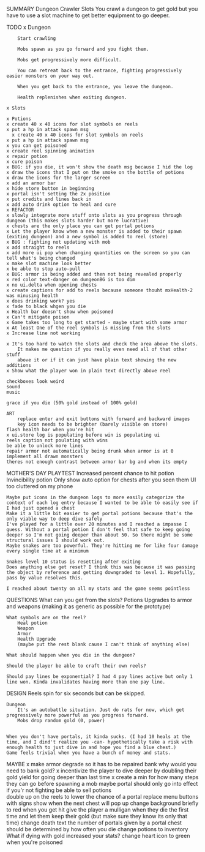 SUMMARY
    Dungeon Crawler Slots 
        You crawl a dungeon to get gold but you have to use a slot machine to get better equipment to go deeper.

TODO
    x Dungeon

        Start crawling

        Mobs spawn as you go forward and you fight them.

        Mobs get progressively more difficult.

        You can retreat back to the entrance, fighting progressively easier monsters on your way out.

        When you get back to the entrance, you leave the dungeon.

        Health replenishes when exiting dungeon.

    x Slots

    x Potions
    x create 40 x 40 icons for slot symbols on reels
    x put a hp in attack spawn msg
      x create 40 x 40 icons for slot symbols on reels
    x put a hp in attack spawn msg
    x you can get poisoned    
    x create reel spinning animation
    x repair potion
    x cure poison
    x BUG: if you die, it won't show the death msg because I hid the log
    x draw the icons that I put on the smoke on the bottle of potions
    x draw the icons for the larger screen
    x add an armor bar
    x hide store button in beginning
    x portal isn't setting the 2x position
    x put credits and lines back in
    x add auto drink option to heal and cure
    x REFACTOR
    x slowly integrate more stuff onto slots as you progress through dungeon (this makes slots harder but more lucrative)
    x chests are the only place you can get portal potions
    x Let the player know when a new monster is added to their spawn (exiting dungeon) and a new symbol is added to reel (store)
    x BUG : fighting not updating with mob
    x add straight to reels
    x add more ui pop when changing quantities on the screen so you can tell what's being changed 
    x make slot machine look better
    x be able to stop auto-pull
    x BUG: armor is being added and then not being revealed properly
    x red color text-danger on dungeonBG is too dim
    x no ui.delta when opening chests
    x create captions for add to reels because someone thouht mxHealth-2 was minusing health
    x does drinking work? yes
    x fade to black whgen you die
    x Health bar doesn't show when poisoned 
    x Can't mitigate poison
    x Game takes too long to get started - maybe start with some armor
    x At least One of the reel symbols is missing from the slots 
    x Increase line not working
    
    x It's too hard to watch the slots and check the area above the slots. 
        It makes me question if you really even need all of that other stuff 
        above it or if it can just have plain text showing the new additions    
    x Show what the player won in plain text directly above reel

    checkboxes look weird
    sound
    music    

    grace if you die (50% gold instead of 100% gold)

    ART
        replace enter and exit buttons with forward and backward images   
        key icon needs to be brighter (barely visible on store)
    flash health bar when you're hit
    x ui.store log is populating before win is populating ui
    reels caption not poulating with wins
    be able to unlock more lines
    repair armor not automatically being drunk when armor is at 0
    implement all drawn monsters
    theres not enough contrast between armor bar bg and when its empty
    

MOTHER'S DAY PLAYTEST
    Increased percent chance to hit potion
    Invincibility potion
    Only show auto option for chests after you seen them
    UI too cluttered on my phone


    Maybe put icons in the dungeon logs to more easily categorize the context of each log entry because I wanted to be able to easily see if I had just opened a chest 
    Make it a little bit easier to get portal potions because that's the only viable way to deep dive safely 
    I've played for a little over 20 minutes and I reached a impasse I guess. Without a portal potion I don't feel that safe to keep going deeper so I'm not going deeper than about 50. So there might be some structural issues I should work out. 
    Maybe snakes are too powerful. They're hitting me for like four damage every single time at a minimum

    Snakes level 10 status is resetting after exiting
    Does anything else get reset? I think this was because it was passing the object by reference and getting downgraded to level 1. Hopefully, pass by value resolves this.

    I reached about twenty on all my stats and the game seems pointless 



    
QUESTIONS
    What can you get from the slots?
        Potions
        Upgrades to armor and weapons (making it as generic as possible for the prototype)

    What symbols are on the reel?
        Heal potion
        Weapon
        Armor
        Health Upgrade        
        (maybe put the rest blank cause I can't think of anything else)

    What should happen when you die in the dungeon?

    Should the player be able to craft their own reels?

    Should pay lines be exponential? I had 4 pay lines active but only 1 line won. Kinda invalidates having more than one pay line.



DESIGN
    Reels spin for six seconds but can be skipped.

    Dungeon
        It's an autobattle situation. Just do rats for now, which get progressively more powerful as you progress forward.
        Mobs drop random gold (0, power)


    When you don't have portals, it kinda sucks. (I had 10 heals at the time, and I dind't realize you -can- hypothetically take a risk with enough health to just dive in and hope you find a blue chest.)
    Game feels trivial when you have a bunch of money and stats.

MAYBE
    x make armor degrade so it has to be repaired
    bank
        why would you need to bank gold?
    x incentivize the player to dive deeper by doubling their gold yield for going deeper than last time
    x create a min for how many steps they can go before spawning a mob
    maybe portal should only go into effect if you'r not fighting
    be able to sell potions        
    double up on the reels to lower the chance of a portal 
    replace menu buttons with signs
    show when the next chest will pop up
    change background briefly to red when you get hit
    give the player a mulligan when they die the first time and let them keep their gold (but make sure they know its only that time)
    change death text
    the number of portals given by a portal chest should be determined by how often you die
    change potions to inventory   
    What if dying with gold increased your stats?
    change heart icon to green when you're poisoned